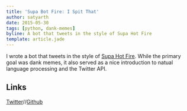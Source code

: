 ```yaml
---
title: 'Supa Bot Fire: I Spit That'
author: satyarth
date: 2015-05-30
tags: [python, dank-memes]
byline: A bot that tweets in the style of Supa Hot Fire
template: article.jade
---
```


I wrote a bot that tweets in the style of [Supa Hot Fire](https://www.youtube.com/watch?v=-ChppfnazzE/). While the primary goal was dank memes, it also served as a nice introduction to natual language processing and the Twitter API. 

## Links

[Twitter](https://twitter.com/supabotfire)//[Github](https://github.com/satyarth/supa-bot-fire)